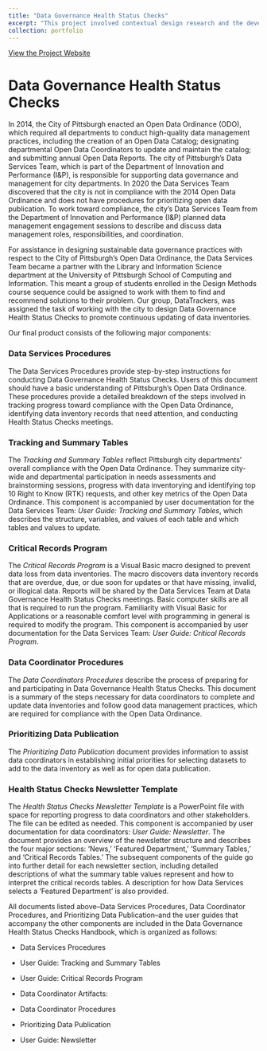 ```yaml
---
title: "Data Governance Health Status Checks"
excerpt: "This project involved contextual design research and the development of user-centered procedures and tools for the City of Pittsburgh's Data Governance Health Status Checks.<br/><img src='/images/Mission_Critical.png'>"
collection: portfolio
---
```


<a href="https://lisaover.github.io/DataGovHealthStatusChecks">View the Project Website</a>

# Data Governance Health Status Checks

In 2014, the City of Pittsburgh enacted an Open Data Ordinance (ODO), which required all departments to conduct high-quality data management practices, including the creation of an Open Data Catalog; designating departmental Open Data Coordinators to update and maintain the catalog; and submitting annual Open Data Reports. The city of Pittsburgh&rsquo;s Data Services Team, which is part of the Department of Innovation and Performance (I&P), is responsible for supporting data governance and management for city departments. In 2020 the Data Services Team discovered that the city is not in compliance with the 2014 Open Data Ordinance and does not have procedures for prioritizing open data publication. To work toward compliance, the city&rsquo;s Data Services Team from the Department of Innovation and Performance (I&P) planned data management engagement sessions to describe and discuss data management roles, responsibilities, and coordination.

For assistance in designing sustainable data governance practices with respect to the City of Pittsburgh&rsquo;s Open Data Ordinance, the Data Services Team became a partner with the Library and Information Science department at the University of Pittsburgh School of Computing and Information. This meant a group of students enrolled in the Design Methods course sequence could be assigned to work with them to find and recommend solutions to their problem. Our group, DataTrackers, was assigned the task of working with the city to design Data Governance Health Status Checks to promote continuous updating of data inventories.

Our final product consists of the following major components:

### Data Services Procedures

The Data Services Procedures provide step-by-step instructions for conducting Data Governance Health Status Checks. Users of this document should have a basic understanding of Pittsburgh&rsquo;s Open Data Ordinance. These procedures provide a detailed breakdown of the steps involved in tracking progress toward compliance with the Open Data Ordinance, identifying data inventory records that need attention, and conducting Health Status Checks meetings.

### Tracking and Summary Tables

The _Tracking and Summary Tables_ reflect Pittsburgh city departments&rsquo; overall compliance with the Open Data Ordinance. They summarize city-wide and departmental participation in needs assessments and brainstorming sessions, progress with data inventorying and identifying top 10 Right to Know (RTK) requests, and other key metrics of the Open Data Ordinance. This component is accompanied by user documentation for the Data Services Team: _User Guide: Tracking and Summary Tables_, which describes the structure, variables, and values of each table and which tables and values to update. 

### Critical Records Program

The _Critical Records Program_ is a Visual Basic macro designed to prevent data loss from data inventories. The macro discovers data inventory records that are overdue, due, or due soon for updates or that have missing, invalid, or illogical data. Reports will be shared by the Data Services Team at Data Governance Health Status Checks meetings. Basic computer skills are all that is required to run the program. Familiarity with Visual Basic for Applications or a reasonable comfort level with programming in general is required to modify the program. This component is accompanied by user documentation for the Data Services Team: _User Guide: Critical Records Program_.

### Data Coordinator Procedures

The _Data Coordinators Procedures_ describe the process of preparing for and participating in Data Governance Health Status Checks. This document is a summary of the steps necessary for data coordinators to complete and update data inventories and follow good data management practices, which are required for compliance with the Open Data Ordinance. 

### Prioritizing Data Publication

The _Prioritizing Data Publication_ document provides information to assist data coordinators in establishing initial priorities for selecting datasets to add to the data inventory as well as for open data publication.

### Health Status Checks Newsletter Template

The _Health Status Checks Newsletter Template_ is a PowerPoint file with space for reporting progress to data coordinators and other stakeholders. The file can be edited as needed. This component is accompanied by user documentation for data coordinators: _User Guide: Newsletter_. The document provides an overview of the newsletter structure and describes the four major sections: &lsquo;News,&rsquo; &lsquo;Featured Department,&rsquo; &lsquo;Summary Tables,&rsquo; and &lsquo;Critical Records Tables.&rsquo; The subsequent components of the guide go into further detail for each newsletter section, including detailed descriptions of what the summary table values represent and how to interpret the critical records tables. A description for how Data Services selects a &lsquo;Featured Department&rsquo; is also provided.

All documents listed above&ndash;Data Services Procedures, Data Coordinator Procedures, and Prioritizing Data Publication&ndash;and the user guides that accompany the other components are included in the Data Governance Health Status Checks Handbook, which is organized as follows:

* Data Services Procedures
* User Guide: Tracking and Summary Tables
* User Guide: Critical Records Program
* Data Coordinator Artifacts:

 * Data Coordinator Procedures
 * Prioritizing Data Publication
 * User Guide: Newsletter

